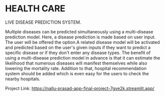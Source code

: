 # HEALTH CARE

LIVE DISEASE PREDICTION SYSTEM.

Multiple diseases can be predicted simultaneously using a multi-disease prediction model. Here, a disease prediction is made based on user input. The user will be offered the option.A related disease model will be activated and predicted based on the user's given inputs if they want to predict a specific disease or if they don't enter any disease types. The benefit of using a multi-disease prediction model in advance is that it can estimate the likelihood that numerous diseases will manifest themselves while also lowering the mortality rate. Addition to that, hospital recommendation system should be added which is even easy for the users to check the nearby hospitals.

Project Link: https://nallu-prasad-app-final-project-7gve2k.streamlit.app/
